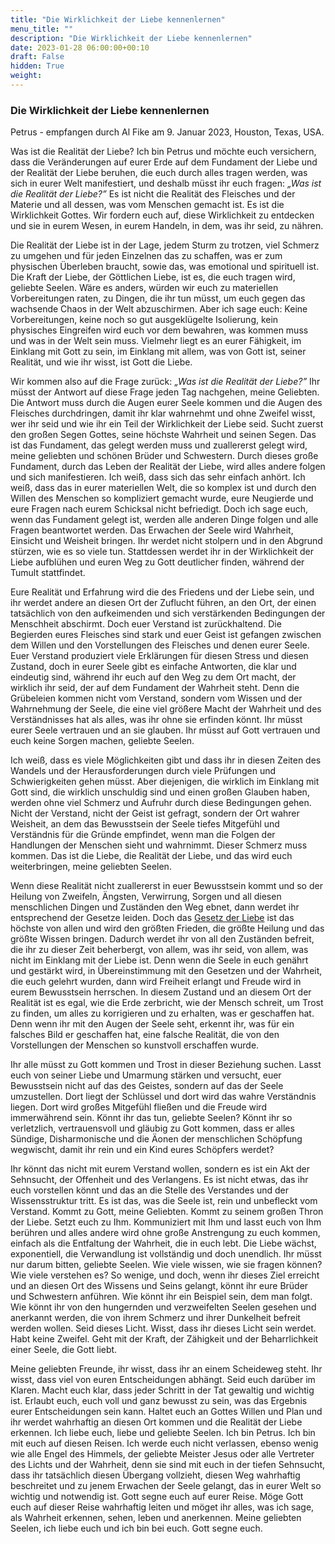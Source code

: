```yaml
---
title: "Die Wirklichkeit der Liebe kennenlernen"
menu_title: ""
description: "Die Wirklichkeit der Liebe kennenlernen"
date: 2023-01-28 06:00:00+00:10
draft: False
hidden: True
weight:
---
```

### Die Wirklichkeit der Liebe kennenlernen

Petrus - empfangen durch Al Fike am 9. Januar 2023, Houston, Texas, USA.

Was ist die Realität der Liebe? Ich bin Petrus und möchte euch versichern, dass die Veränderungen auf eurer Erde auf dem Fundament der Liebe und der Realität der Liebe beruhen, die euch durch alles tragen werden, was sich in eurer Welt manifestiert, und deshalb müsst ihr euch fragen: *„Was ist die Realität der Liebe?”* Es ist nicht die Realität des Fleisches und der Materie und all dessen, was vom Menschen gemacht ist. Es ist die Wirklichkeit Gottes. Wir fordern euch auf, diese Wirklichkeit zu entdecken und sie in eurem Wesen, in eurem Handeln, in dem, was ihr seid, zu nähren.

Die Realität der Liebe ist in der Lage, jedem Sturm zu trotzen, viel Schmerz zu umgehen und für jeden Einzelnen das zu schaffen, was er zum physischen Überleben braucht, sowie das, was emotional und spirituell ist. Die Kraft der Liebe, der Göttlichen Liebe, ist es, die euch tragen wird, geliebte Seelen. Wäre es anders, würden wir euch zu materiellen Vorbereitungen raten, zu Dingen, die ihr tun müsst, um euch gegen das wachsende Chaos in der Welt abzuschirmen. Aber ich sage euch: Keine Vorbereitungen, keine noch so gut ausgeklügelte Isolierung, kein physisches Eingreifen wird euch vor dem bewahren, was kommen muss und was in der Welt sein muss. Vielmehr liegt es an eurer Fähigkeit, im Einklang mit Gott zu sein, im Einklang mit allem, was von Gott ist, seiner Realität, und wie ihr wisst, ist Gott die Liebe.

Wir kommen also auf die Frage zurück: *„Was ist die Realität der Liebe?”* Ihr müsst der Antwort auf diese Frage jeden Tag nachgehen, meine Geliebten. Die Antwort muss durch die Augen eurer Seele kommen und die Augen des Fleisches durchdringen, damit ihr klar wahrnehmt und ohne Zweifel wisst, wer ihr seid und wie ihr ein Teil der Wirklichkeit der Liebe seid. Sucht zuerst den großen Segen Gottes, seine höchste Wahrheit und seinen Segen. Das ist das Fundament, das gelegt werden muss und zuallererst gelegt wird, meine geliebten und schönen Brüder und Schwestern. Durch dieses große Fundament, durch das Leben der Realität der Liebe, wird alles andere folgen und sich manifestieren. Ich weiß, dass sich das sehr einfach anhört. Ich weiß, dass das in eurer materiellen Welt, die so komplex ist und durch den Willen des Menschen so kompliziert gemacht wurde, eure Neugierde und eure Fragen nach eurem Schicksal nicht befriedigt. Doch ich sage euch, wenn das Fundament gelegt ist, werden alle anderen Dinge folgen und alle Fragen beantwortet werden. Das Erwachen der Seele wird Wahrheit, Einsicht und Weisheit bringen. Ihr werdet nicht stolpern und in den Abgrund stürzen, wie es so viele tun. Stattdessen werdet ihr in der Wirklichkeit der Liebe aufblühen und euren Weg zu Gott deutlicher finden, während der Tumult stattfindet.

Eure Realität und Erfahrung wird die des Friedens und der Liebe sein, und ihr werdet andere an diesen Ort der Zuflucht führen, an den Ort, der einen tatsächlich von den aufkeimenden und sich verstärkenden Bedingungen der Menschheit abschirmt. Doch euer Verstand ist zurückhaltend. Die Begierden eures Fleisches sind stark und euer Geist ist gefangen zwischen dem Willen und den Vorstellungen des Fleisches und denen eurer Seele. Euer Verstand produziert viele Erklärungen für diesen Stress und diesen Zustand, doch in eurer Seele gibt es einfache Antworten, die klar und eindeutig sind, während ihr euch auf den Weg zu dem Ort macht, der wirklich ihr seid, der auf dem Fundament der Wahrheit steht. Denn die Grübeleien kommen nicht vom Verstand, sondern vom Wissen und der Wahrnehmung der Seele, die eine viel größere Macht der Wahrheit und des Verständnisses hat als alles, was ihr ohne sie erfinden könnt. Ihr müsst eurer Seele vertrauen und an sie glauben. Ihr müsst auf Gott vertrauen und euch keine Sorgen machen, geliebte Seelen.

Ich weiß, dass es viele Möglichkeiten gibt und dass ihr in diesen Zeiten des Wandels und der Herausforderungen durch viele Prüfungen und Schwierigkeiten gehen müsst. Aber diejenigen, die wirklich im Einklang mit Gott sind, die wirklich unschuldig sind und einen großen Glauben haben, werden ohne viel Schmerz und Aufruhr durch diese Bedingungen gehen. Nicht der Verstand, nicht der Geist ist gefragt, sondern der Ort wahrer Weisheit, an dem das Bewusstsein der Seele tiefes Mitgefühl und Verständnis für die Gründe empfindet, wenn man die Folgen der Handlungen der Menschen sieht und wahrnimmt. Dieser Schmerz muss kommen. Das ist die Liebe, die Realität der Liebe, und das wird euch weiterbringen, meine geliebten Seelen.

Wenn diese Realität nicht zuallererst in euer Bewusstsein kommt und so der Heilung von Zweifeln, Ängsten, Verwirrung, Sorgen und all diesen menschlichen Dingen und Zuständen den Weg ebnet, dann werdet ihr entsprechend der Gesetze leiden. Doch das [Gesetz der Liebe](/spirituelle-themen/spirituelle-gesetze/das-gesetz-der-goettlichen-liebe/) ist das höchste von allen und wird den größten Frieden, die größte Heilung und das größte Wissen bringen. Dadurch werdet ihr von all den Zuständen befreit, die ihr zu dieser Zeit beherbergt, von allem, was ihr seid, von allem, was nicht im Einklang mit der Liebe ist. Denn wenn die Seele in euch genährt und gestärkt wird, in Übereinstimmung mit den Gesetzen und der Wahrheit, die euch gelehrt wurden, dann wird Freiheit erlangt und Freude wird in eurem Bewusstsein herrschen. In diesem Zustand und an diesem Ort der Realität ist es egal, wie die Erde zerbricht, wie der Mensch schreit, um Trost zu finden, um alles zu korrigieren und zu erhalten, was er geschaffen hat. Denn wenn ihr mit den Augen der Seele seht, erkennt ihr, was für ein falsches Bild er geschaffen hat, eine falsche Realität, die von den Vorstellungen der Menschen so kunstvoll erschaffen wurde.

Ihr alle müsst zu Gott kommen und Trost in dieser Beziehung suchen. Lasst euch von seiner Liebe und Umarmung stärken und versucht, euer Bewusstsein nicht auf das des Geistes, sondern auf das der Seele umzustellen. Dort liegt der Schlüssel und dort wird das wahre Verständnis liegen. Dort wird großes Mitgefühl fließen und die Freude wird immerwährend sein. Könnt ihr das tun, geliebte Seelen? Könnt ihr so verletzlich, vertrauensvoll und gläubig zu Gott kommen, dass er alles Sündige, Disharmonische und die Äonen der menschlichen Schöpfung wegwischt, damit ihr rein und ein Kind eures Schöpfers werdet?

Ihr könnt das nicht mit eurem Verstand wollen, sondern es ist ein Akt der Sehnsucht, der Offenheit und des Verlangens. Es ist nicht etwas, das ihr euch vorstellen könnt und das an die Stelle des Verstandes und der Wissensstruktur tritt. Es ist das, was die Seele ist, rein und unbefleckt vom Verstand. Kommt zu Gott, meine Geliebten. Kommt zu seinem großen Thron der Liebe. Setzt euch zu Ihm. Kommuniziert mit Ihm und lasst euch von Ihm berühren und alles andere wird ohne große Anstrengung zu euch kommen, einfach als die Entfaltung der Wahrheit, die in euch lebt. Die Liebe wächst, exponentiell, die Verwandlung ist vollständig und doch unendlich. Ihr müsst nur darum bitten, geliebte Seelen. Wie viele wissen, wie sie fragen können? Wie viele verstehen es? So wenige, und doch, wenn ihr dieses Ziel erreicht und an diesen Ort des Wissens und Seins gelangt, könnt ihr eure Brüder und Schwestern anführen. Wie könnt ihr ein Beispiel sein, dem man folgt. Wie könnt ihr von den hungernden und verzweifelten Seelen gesehen und anerkannt werden, die von ihrem Schmerz und ihrer Dunkelheit befreit werden wollen. Seid dieses Licht. Wisst, dass ihr dieses Licht sein werdet. Habt keine Zweifel. Geht mit der Kraft, der Zähigkeit und der Beharrlichkeit einer Seele, die Gott liebt.

Meine geliebten Freunde, ihr wisst, dass ihr an einem Scheideweg steht. Ihr wisst, dass viel von euren Entscheidungen abhängt. Seid euch darüber im Klaren. Macht euch klar, dass jeder Schritt in der Tat gewaltig und wichtig ist. Erlaubt euch, euch voll und ganz bewusst zu sein, was das Ergebnis eurer Entscheidungen sein kann. Haltet euch an Gottes Willen und Plan und ihr werdet wahrhaftig an diesen Ort kommen und die Realität der Liebe erkennen. Ich liebe euch, liebe und geliebte Seelen. Ich bin Petrus. Ich bin mit euch auf diesen Reisen. Ich werde euch nicht verlassen, ebenso wenig wie alle Engel des Himmels, der geliebte Meister Jesus oder alle Vertreter des Lichts und der Wahrheit, denn sie sind mit euch in der tiefen Sehnsucht, dass ihr tatsächlich diesen Übergang vollzieht, diesen Weg wahrhaftig beschreitet und zu jenem Erwachen der Seele gelangt, das in eurer Welt so wichtig und notwendig ist. Gott segne euch auf eurer Reise. Möge Gott euch auf dieser Reise wahrhaftig leiten und möget ihr alles, was ich sage, als Wahrheit erkennen, sehen, leben und anerkennen. Meine geliebten Seelen, ich liebe euch und ich bin bei euch. Gott segne euch.
